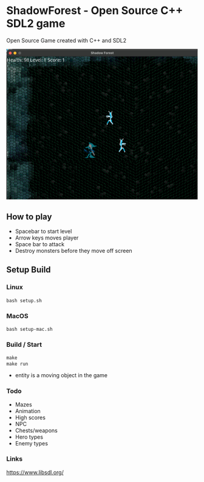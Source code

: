 # ShadowForest - Open Source C++ SDL2 game

Open Source Game created with C++ and SDL2

![Alt text](screenshot.jpg?raw=true "ShadowForest screenshot")

## How to play
* Spacebar to start level
* Arrow keys moves player
* Space bar to attack
* Destroy monsters before they move off screen

## Setup Build

### Linux

```
bash setup.sh
```

### MacOS

```
bash setup-mac.sh
```

### Build / Start
```
make
make run
```

* entity is a moving object in the game

### Todo
* Mazes
* Animation
* High scores
* NPC
* Chests/weapons
* Hero types
* Enemy types

### Links
https://www.libsdl.org/
